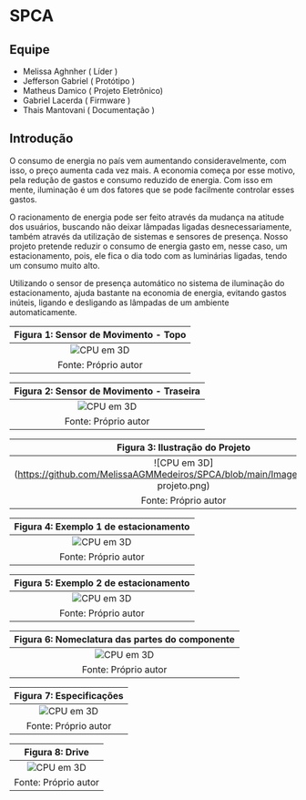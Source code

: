 # SPCA

## Equipe
* Melissa Aghnher   ( Líder )
* Jefferson Gabriel ( Protótipo )
* Matheus Damico    ( Projeto Eletrônico)
* Gabriel Lacerda   ( Firmware )
* Thais Mantovani   ( Documentação )

## Introdução 
O consumo de energia no país vem aumentando consideravelmente, com isso, o preço aumenta cada vez mais. A economia começa por esse motivo, pela redução de gastos e consumo reduzido de energia. Com isso em mente, iluminação é um dos fatores que se pode facilmente controlar esses gastos. 

O racionamento de energia pode ser feito através da mudança na atitude dos usuários, buscando não deixar lâmpadas ligadas desnecessariamente, também através da utilização de sistemas e sensores de presença. Nosso projeto pretende reduzir o consumo de energia gasto em, nesse caso, um estacionamento, pois, ele fica o dia todo com as luminárias ligadas, tendo um consumo muito alto. 

Utilizando o sensor de presença automático no sistema de iluminação do estacionamento, ajuda bastante na economia de energia, evitando gastos inúteis, ligando e desligando as lâmpadas de um ambiente automaticamente.  

|Figura 1: Sensor de Movimento - Topo |
|:---------------------------------:|
| ![CPU em 3D](https://github.com/MelissaAGMMedeiros/SPCA/blob/main/Imagens/hcsr501_topo.jpg)|
| Fonte: Próprio autor |

|Figura 2: Sensor de Movimento - Traseira |
|:---------------------------------:|
| ![CPU em 3D](https://github.com/MelissaAGMMedeiros/SPCA/blob/main/Imagens/hcsr501_traseira.jpg)|
| Fonte: Próprio autor |

|Figura 3: Ilustração do Projeto |
|:---------------------------------:|
| ![CPU em 3D](https://github.com/MelissaAGMMedeiros/SPCA/blob/main/Imagens/Ilustração projeto.png)|
| Fonte: Próprio autor |

|Figura 4: Exemplo 1 de estacionamento |
|:---------------------------------:|
| ![CPU em 3D](https://github.com/MelissaAGMMedeiros/SPCA/blob/main/Imagens/exemplo_estac.png)|
| Fonte: Próprio autor |

|Figura 5: Exemplo 2 de estacionamento |
|:---------------------------------:|
| ![CPU em 3D](https://github.com/MelissaAGMMedeiros/SPCA/blob/main/Imagens/exemplo_estac.2.png)|
| Fonte: Próprio autor |

|Figura 6: Nomeclatura das partes do componente |
|:---------------------------------:|
| ![CPU em 3D](https://github.com/MelissaAGMMedeiros/SPCA/blob/main/Imagens/Classificação.PNG)|
| Fonte: Próprio autor |

|Figura 7: Especificações |
|:---------------------------------:|
| ![CPU em 3D](https://github.com/MelissaAGMMedeiros/SPCA/blob/main/Imagens/Especificações.PNG)|
| Fonte: Próprio autor |

|Figura 8: Drive |
|:---------------------------------:|
| ![CPU em 3D](https://github.com/MelissaAGMMedeiros/SPCA/blob/main/Imagens/Drive.png)|
| Fonte: Próprio autor |